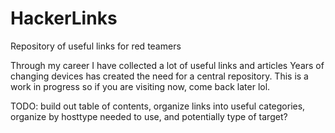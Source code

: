 # HackerLinks
Repository of useful links for red teamers

Through my career I have collected a lot of useful links and articles
Years of changing devices has created the need for a central repository.
This is a work in progress so if you are visiting now, come back later lol. 

TODO: build out table of contents, organize links into useful categories,
      organize by hosttype needed to use, and potentially type of target?
